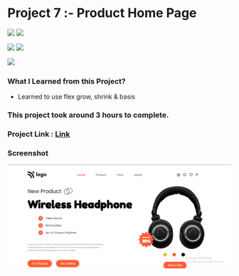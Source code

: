 # Project 7 :- Product Home Page

![](https://img.shields.io/badge/iNeuron-LCO-red)
![](https://img.shields.io/badge/Hitesh--Choudhary-Full--stack--js--bootcamp-yellow)

![](https://img.shields.io/badge/HTML-CSS-orange)
![](https://img.shields.io/badge/LIVE--CLASS-PROJECT7-blueviolet)

![](https://img.shields.io/badge/Hrishikesh--Kumbhar-Software--Engineer-blue)



### What I Learned from this Project?

- Learned to use flex grow, shrink & basis

### This project took around 3 hours to complete.

### Project Link : [Link](https://product-home-page-dashboard.netlify.app/)

### Screenshot

![](./screenshot/Proj7.png)